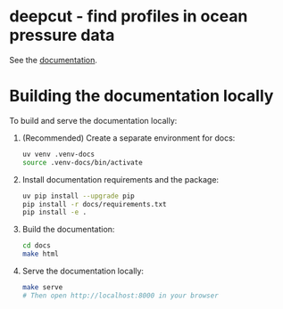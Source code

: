 # deepcut - find profiles in ocean pressure data

See the [documentation](oceancascades.github.io/deepcut).

# Building the documentation locally

To build and serve the documentation locally:

1. (Recommended) Create a separate environment for docs:
	```sh
	uv venv .venv-docs
	source .venv-docs/bin/activate
	```

2. Install documentation requirements and the package:
	```sh
    uv pip install --upgrade pip
	pip install -r docs/requirements.txt
	pip install -e .
	```

3. Build the documentation:
	```sh
	cd docs
	make html
	```

4. Serve the documentation locally:
	```sh
	make serve
	# Then open http://localhost:8000 in your browser
	```
